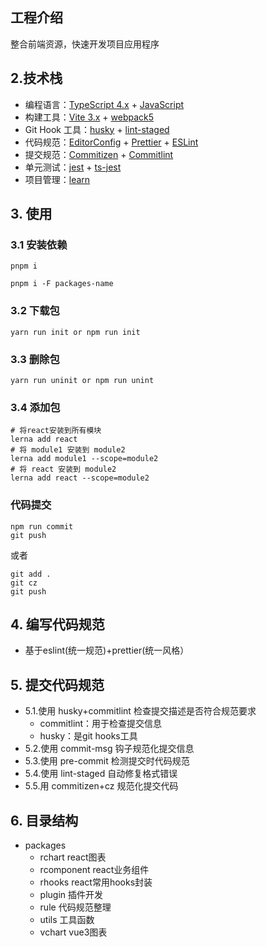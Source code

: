 ## 工程介绍

整合前端资源，快速开发项目应用程序



## 2.技术栈

- 编程语言：[TypeScript 4.x](https://www.typescriptlang.org/zh/) + [JavaScript](https://www.javascript.com/)
- 构建工具：[Vite 3.x](https://cn.vitejs.dev/) + [webpack5](https://webpack-china.org/)
- Git Hook 工具：[husky](https://typicode.github.io/husky/#/) + [lint-staged](https://github.com/okonet/lint-staged)
- 代码规范：[EditorConfig](http://editorconfig.org) + [Prettier](https://prettier.io/) + [ESLint](https://eslint.org/)
- 提交规范：[Commitizen](http://commitizen.github.io/cz-cli/) + [Commitlint](https://commitlint.js.org/#/)
- 单元测试：[jest](https://jestjs.io/) + [ts-jest](https://kulshekhar.github.io/ts-jest/)
- 项目管理：[learn](https://lerna.js.org/)

## 3. 使用

### 3.1 安装依赖

```
pnpm i 

pnpm i -F packages-name
```

### 3.2 下载包

``` base
yarn run init or npm run init
```

### 3.3 删除包

```
yarn run uninit or npm run unint
```

### 3.4 添加包

```
# 将react安装到所有模块
lerna add react
# 将 module1 安装到 module2
lerna add module1 --scope=module2 
# 将 react 安装到 module2
lerna add react --scope=module2

```

### 代码提交

```
npm run commit 
git push
```
或者
```
git add .
git cz
git push
```




## 4. 编写代码规范

- 基于eslint(统一规范)+prettier(统一风格）

## 5. 提交代码规范

- 5.1.使用 husky+commitlint 检查提交描述是否符合规范要求
    - commitlint：用于检查提交信息
    - husky：是git hooks工具
- 5.2.使用 commit-msg 钩子规范化提交信息
- 5.3.使用 pre-commit 检测提交时代码规范
- 5.4.使用 lint-staged 自动修复格式错误
- 5.5.用 commitizen+cz 规范化提交代码

## 6. 目录结构

 - packages
    - rchart react图表
    - rcomponent react业务组件
    - rhooks react常用hooks封装
    - plugin 插件开发
    - rule 代码规范整理
    - utils 工具函数
    - vchart vue3图表



